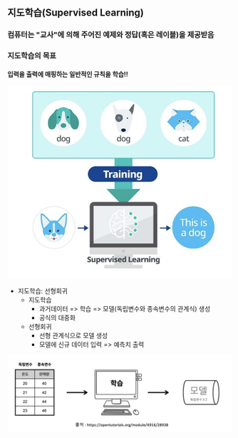 ## 지도학습(Supervised Learning)
### 컴퓨터는 "교사"에 의해 주어진 예제와 정답(혹은 레이블)을 제공받음
### 지도학습의 목표
#### 입력을 출력에 매핑하는 일반적인 규칙을 학습!!

![스크린샷 2024-11-26 오전 10.31.11.png](img/%EC%8A%A4%ED%81%AC%EB%A6%B0%EC%83%B7%202024-11-26%20%EC%98%A4%EC%A0%84%2010.31.11.png)

* 지도학습: 선형회귀
  * 지도학습
    - 과거데이터 => 학습 => 모델(독립변수와 종속변수의 관계식) 생성
    - 공식의 대중화
  * 선형회귀
    * 선형 관계식으로 모델 생성
    * 모델에 신규 데이터 입력 => 예측치 출력

![스크린샷 2024-11-26 오전 10.34.48.png](img/%EC%8A%A4%ED%81%AC%EB%A6%B0%EC%83%B7%202024-11-26%20%EC%98%A4%EC%A0%84%2010.34.48.png)

